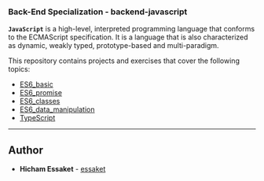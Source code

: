 ### Back-End Specialization - backend-javascript

**`JavaScript`** is a high-level, interpreted programming language that conforms to the ECMAScript specification. It is a language that is also characterized as dynamic, weakly typed, prototype-based and multi-paradigm.

This repository contains projects and exercises that cover the following topics:

- [ES6_basic](https://github.com/essaket/alx-backend-javascript/tree/master/0x00-ES6_basic)
- [ES6_promise](https://github.com/essaket/alx-backend-javascript/tree/master/0x01-ES6_promise)
- [ES6_classes](https://github.com/essaket/alx-backend-javascript/tree/master/0x02-ES6_classes)
- [ES6_data_manipulation](https://github.com/essaket/alx-backend-javascript/tree/master/0x03-ES6_data_manipulation)
- [TypeScript](https://github.com/essaket/alx-backend-javascript/tree/master/0x04-TypeScript)
---

## Author
* **Hicham Essaket** - [essaket](https://github.com/essaket)
